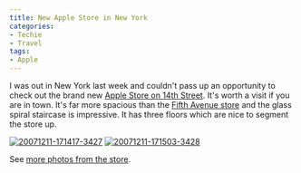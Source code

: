 ```yaml
---
title: New Apple Store in New York
categories:
- Techie
- Travel
tags:
- Apple
---
```


I was out in New York last week and couldn't pass up an opportunity to check out the brand new [Apple Store on 14th Street](http://www.apple.com/retail/west14thstreet/). It's worth a visit if you are in town. It's far more spacious than the [Fifth Avenue store](http://www.apple.com/retail/fifthavenue/week/20071216.html) and the glass spiral staircase is impressive. It has three floors which are nice to segment the store up.

[![20071211-171417-3427](http://farm3.static.flickr.com/2308/2124867326_2ab92875d9_m.jpg)](http://www.flickr.com/photos/46408384@N00/2124867326) [![20071211-171503-3428](http://farm3.static.flickr.com/2309/2124867532_4293f38cde_m.jpg)](http://www.flickr.com/photos/46408384@N00/2124867532)

See [more photos from the store](http://thingelstad.com/s/photos/album/72157603507266067/New-York-Apple-Store-14th-Street.html).
